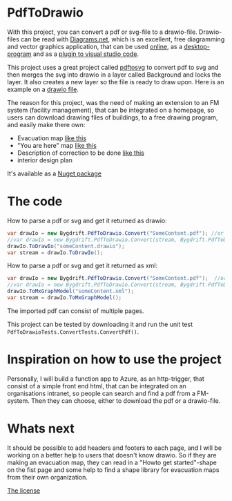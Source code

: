 # PdfToDrawio

With this project, you can convert a pdf or svg-file to a drawio-file. Drawio-files can be read with [Diagrams.net](https://www.diagrams.net), which is an excellent, free diagramming and vector graphics application, that can be used [online](https://app.diagrams.net), as a [desktop-program](https://github.com/jgraph/drawio-desktop/releases/tag/v14.9.6) and as a [plugin to visual studio code](https://marketplace.visualstudio.com/items?itemName=hediet.vscode-drawio).

This project uses a great project called [pdftosvg](https://github.com/dmester/pdftosvg.net) to convert pdf to svg and then merges the svg into drawio in a layer called Background and locks the layer. It also creates a new layer so the file is ready to draw upon. Here is an example on a [drawio file](https://github.com/Bygdrift/PdfToDrawio/tree/master/PdfToDrawioTests/Files/Out).

The reason for this project, was the need of making an extension to an FM system (facility management), that can be integrated on a homepage, so users can download drawing files of buildings, to a free drawing program, and easily make there own:
- Evacuation map [like this](https://raw.githubusercontent.com/Bygdrift/PdfToDrawio/master/Documentation/Images/Fire-Plan.jpg)
- "You are here" map [like this](https://raw.githubusercontent.com/Bygdrift/PdfToDrawio/master/Documentation/Images/Building_map.png)
- Description of correction to be done [like this](https://raw.githubusercontent.com/Bygdrift/PdfToDrawio/master/Documentation/Images/Revision_cloud.png)
- interior design plan

It's available as a [Nuget package](https://www.nuget.org/packages/Bygdrift.Tools.PdfToDrawio)

# The code

How to parse a pdf or svg and get it returned as drawio:
```c#
var drawIo = new Bygdrift.PdfToDrawio.Convert("SomeContent.pdf"); //or svg
//var drawIo = new Bygdrift.PdfToDrawio.Convert(stream, Bygdrift.PdfToDrawio.Format.PDF);  //It can also be loaded as a stream
drawIo.ToDrawIo("someContent.drawio");
var stream = drawIo.ToDrawIo();
```
How to parse a pdf or svg and get it returned as xml:

```c#
var drawIo = new Bygdrift.PdfToDrawio.Convert("SomeContent.pdf");  //or svg
//var drawIo = new Bygdrift.PdfToDrawio.Convert(stream, Bygdrift.PdfToDrawio.Format.PDF);  //It can also be loaded as a stream
drawIo.ToMxGraphModel("someContent.xml");
var stream = drawIo.ToMxGraphModel();
```


The imported pdf can consist of multiple pages.

This project can be tested by downloading it and run the unit test `PdfToDrawioTests.ConvertTests.ConvertPdf()`.

# Inspiration on how to use the project

Personally, I will build a function app to Azure, as an http-trigger, that consist of a simple front end html, that can be integrated on an organisations intranet, so people can search and find a pdf from a FM-system. Then they can choose, either to download the pdf or a drawio-file.

# Whats next

It should be possible to add headers and footers to each page, and I will be working on a better help to users that doesn't know drawio. So if they are making an evacuation map, they can read in a "Howto get started"-shape on the fist page and some help to find a shape library for evacuation maps from their own organization.


[The license](License.md)

